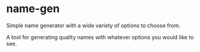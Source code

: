 # name-gen
Simple name generator with a wide variety of options to choose from.

A tool for generating quality names with whatever options you would like to see.
